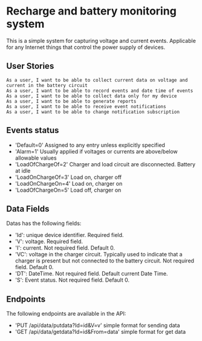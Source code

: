 # Recharge and battery monitoring system
This is a simple system for capturing voltage and current events. 
Applicable for any Internet things that control the power supply of devices. 

## User Stories

    As a user, I want to be able to collect current data on voltage and current in the battery circuit
    As a user, I want to be able to record events and date time of events
    As a user, I want to be able to collect data only for my device
    As a user, I want to be able to generate reports
    As a user, I want to be able to receive event notifications
    As a user, I want to be able to change notification subscription

## Events status

- 'Default=0' Assigned to any entry unless explicitly specified
- 'Alarm=1' Usually applied if voltages or currents are above/below allowable values
- 'LoadOfChargeOf=2' Charger and load circuit are disconnected. Battery at idle
- 'LoadOnChargeOf=3' Load on, charger off
- 'LoadOnChargeOn=4' Load on, charger on
- 'LoadOfChargeOn=5' Load off, charger on

## Data Fields

Datas has the following fields:
- 'Id': unique device identifier. Required field.
- 'V': voltage. Required field.
- 'I': current. Not required field. Default 0.
- 'VC': voltage in the charger circuit.
    Typically used to indicate that a charger is present but not connected to the battery circuit.
    Not required field. Default 0.
- 'DT': DateTime. Not required field. Default current Date Time.
- 'S': Event status. Not required field. Default 0.

## Endpoints

The following endpoints are available in the API:
- 'PUT /api/data/putdata?Id=id&V=v' simple format for sending data
- 'GET /api/data/getdata?Id=id&From=data' simple format for get data